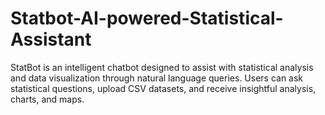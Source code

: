 # Statbot-AI-powered-Statistical-Assistant
StatBot is an intelligent chatbot designed to assist with statistical analysis and data visualization through natural language queries. Users can ask statistical questions, upload CSV datasets, and receive insightful analysis, charts, and maps.
